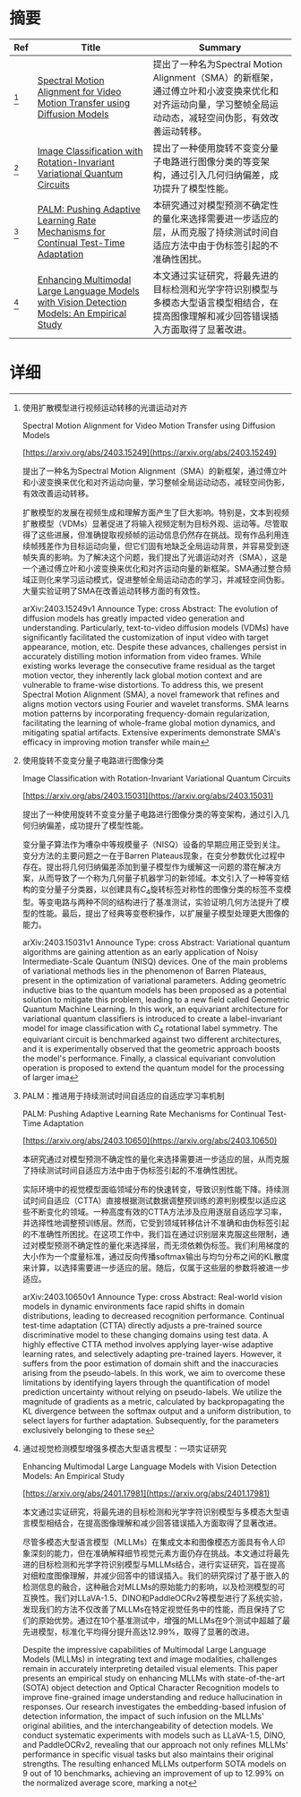 # 摘要

| Ref | Title | Summary |
| --- | --- | --- |
| [^1] | [Spectral Motion Alignment for Video Motion Transfer using Diffusion Models](https://arxiv.org/abs/2403.15249) | 提出了一种名为Spectral Motion Alignment（SMA）的新框架，通过傅立叶和小波变换来优化和对齐运动向量，学习整帧全局运动动态，减轻空间伪影，有效改善运动转移。 |
| [^2] | [Image Classification with Rotation-Invariant Variational Quantum Circuits](https://arxiv.org/abs/2403.15031) | 提出了一种使用旋转不变变分量子电路进行图像分类的等变架构，通过引入几何归纳偏差，成功提升了模型性能。 |
| [^3] | [PALM: Pushing Adaptive Learning Rate Mechanisms for Continual Test-Time Adaptation](https://arxiv.org/abs/2403.10650) | 本研究通过对模型预测不确定性的量化来选择需要进一步适应的层，从而克服了持续测试时间自适应方法中由于伪标签引起的不准确性困扰。 |
| [^4] | [Enhancing Multimodal Large Language Models with Vision Detection Models: An Empirical Study](https://arxiv.org/abs/2401.17981) | 本文通过实证研究，将最先进的目标检测和光学字符识别模型与多模态大型语言模型相结合，在提高图像理解和减少回答错误插入方面取得了显著改进。 |

# 详细

[^1]: 使用扩散模型进行视频运动转移的光谱运动对齐

    Spectral Motion Alignment for Video Motion Transfer using Diffusion Models

    [https://arxiv.org/abs/2403.15249](https://arxiv.org/abs/2403.15249)

    提出了一种名为Spectral Motion Alignment（SMA）的新框架，通过傅立叶和小波变换来优化和对齐运动向量，学习整帧全局运动动态，减轻空间伪影，有效改善运动转移。

    

    扩散模型的发展在视频生成和理解方面产生了巨大影响。特别是，文本到视频扩散模型（VDMs）显著促进了将输入视频定制为目标外观、运动等。尽管取得了这些进展，但准确提取视频帧的运动信息仍然存在挑战。现有作品利用连续帧残差作为目标运动向量，但它们固有地缺乏全局运动背景，并容易受到逐帧失真的影响。为了解决这个问题，我们提出了光谱运动对齐（SMA），这是一个通过傅立叶和小波变换来优化和对齐运动向量的新框架。SMA通过整合频域正则化来学习运动模式，促进整帧全局运动动态的学习，并减轻空间伪影。大量实验证明了SMA在改善运动转移方面的有效性。

    arXiv:2403.15249v1 Announce Type: cross  Abstract: The evolution of diffusion models has greatly impacted video generation and understanding. Particularly, text-to-video diffusion models (VDMs) have significantly facilitated the customization of input video with target appearance, motion, etc. Despite these advances, challenges persist in accurately distilling motion information from video frames. While existing works leverage the consecutive frame residual as the target motion vector, they inherently lack global motion context and are vulnerable to frame-wise distortions. To address this, we present Spectral Motion Alignment (SMA), a novel framework that refines and aligns motion vectors using Fourier and wavelet transforms. SMA learns motion patterns by incorporating frequency-domain regularization, facilitating the learning of whole-frame global motion dynamics, and mitigating spatial artifacts. Extensive experiments demonstrate SMA's efficacy in improving motion transfer while main
    
[^2]: 使用旋转不变变分量子电路进行图像分类

    Image Classification with Rotation-Invariant Variational Quantum Circuits

    [https://arxiv.org/abs/2403.15031](https://arxiv.org/abs/2403.15031)

    提出了一种使用旋转不变变分量子电路进行图像分类的等变架构，通过引入几何归纳偏差，成功提升了模型性能。

    

    变分量子算法作为嘈杂中等规模量子（NISQ）设备的早期应用正受到关注。变分方法的主要问题之一在于Barren Plateaus现象，在变分参数优化过程中存在。提出将几何归纳偏差添加到量子模型作为缓解这一问题的潜在解决方案，从而导致了一个称为几何量子机器学习的新领域。本文引入了一种等变结构的变分量子分类器，以创建具有$C_4$旋转标签对称性的图像分类的标签不变模型。等变电路与两种不同的结构进行了基准测试，实验证明几何方法提升了模型的性能。最后，提出了经典等变卷积操作，以扩展量子模型处理更大图像的能力。

    arXiv:2403.15031v1 Announce Type: cross  Abstract: Variational quantum algorithms are gaining attention as an early application of Noisy Intermediate-Scale Quantum (NISQ) devices. One of the main problems of variational methods lies in the phenomenon of Barren Plateaus, present in the optimization of variational parameters. Adding geometric inductive bias to the quantum models has been proposed as a potential solution to mitigate this problem, leading to a new field called Geometric Quantum Machine Learning. In this work, an equivariant architecture for variational quantum classifiers is introduced to create a label-invariant model for image classification with $C_4$ rotational label symmetry. The equivariant circuit is benchmarked against two different architectures, and it is experimentally observed that the geometric approach boosts the model's performance. Finally, a classical equivariant convolution operation is proposed to extend the quantum model for the processing of larger ima
    
[^3]: PALM：推进用于持续测试时间自适应的自适应学习率机制

    PALM: Pushing Adaptive Learning Rate Mechanisms for Continual Test-Time Adaptation

    [https://arxiv.org/abs/2403.10650](https://arxiv.org/abs/2403.10650)

    本研究通过对模型预测不确定性的量化来选择需要进一步适应的层，从而克服了持续测试时间自适应方法中由于伪标签引起的不准确性困扰。

    

    实际环境中的视觉模型面临领域分布的快速转变，导致识别性能下降。持续测试时间自适应（CTTA）直接根据测试数据调整预训练的源判别模型以适应这些不断变化的领域。一种高度有效的CTTA方法涉及应用逐层自适应学习率，并选择性地调整预训练层。然而，它受到领域转移估计不准确和由伪标签引起的不准确性所困扰。在这项工作中，我们旨在通过识别层来克服这些限制，通过对模型预测不确定性的量化来选择层，而无须依赖伪标签。我们利用梯度的大小作为一个度量标准，通过反向传播softmax输出与均匀分布之间的KL散度来计算，以选择需要进一步适应的层。随后，仅属于这些层的参数将被进一步适应。

    arXiv:2403.10650v1 Announce Type: cross  Abstract: Real-world vision models in dynamic environments face rapid shifts in domain distributions, leading to decreased recognition performance. Continual test-time adaptation (CTTA) directly adjusts a pre-trained source discriminative model to these changing domains using test data. A highly effective CTTA method involves applying layer-wise adaptive learning rates, and selectively adapting pre-trained layers. However, it suffers from the poor estimation of domain shift and the inaccuracies arising from the pseudo-labels. In this work, we aim to overcome these limitations by identifying layers through the quantification of model prediction uncertainty without relying on pseudo-labels. We utilize the magnitude of gradients as a metric, calculated by backpropagating the KL divergence between the softmax output and a uniform distribution, to select layers for further adaptation. Subsequently, for the parameters exclusively belonging to these se
    
[^4]: 通过视觉检测模型增强多模态大型语言模型：一项实证研究

    Enhancing Multimodal Large Language Models with Vision Detection Models: An Empirical Study

    [https://arxiv.org/abs/2401.17981](https://arxiv.org/abs/2401.17981)

    本文通过实证研究，将最先进的目标检测和光学字符识别模型与多模态大型语言模型相结合，在提高图像理解和减少回答错误插入方面取得了显著改进。

    

    尽管多模态大型语言模型（MLLMs）在集成文本和图像模态方面具有令人印象深刻的能力，但在准确解释细节视觉元素方面仍存在挑战。本文通过将最先进的目标检测和光学字符识别模型与MLLMs结合，进行实证研究，旨在提高对细粒度图像理解，并减少回答中的错误插入。我们的研究探讨了基于嵌入的检测信息的融合，这种融合对MLLMs的原始能力的影响，以及检测模型的可互换性。我们对LLaVA-1.5、DINO和PaddleOCRv2等模型进行了系统实验，发现我们的方法不仅改善了MLLMs在特定视觉任务中的性能，而且保持了它们的原始优势。通过在10个基准测试中，增强的MLLMs在9个测试中超越了最先进模型，标准化平均得分提升高达12.99%，取得了显著的改进。

    Despite the impressive capabilities of Multimodal Large Language Models (MLLMs) in integrating text and image modalities, challenges remain in accurately interpreting detailed visual elements. This paper presents an empirical study on enhancing MLLMs with state-of-the-art (SOTA) object detection and Optical Character Recognition models to improve fine-grained image understanding and reduce hallucination in responses. Our research investigates the embedding-based infusion of detection information, the impact of such infusion on the MLLMs' original abilities, and the interchangeability of detection models. We conduct systematic experiments with models such as LLaVA-1.5, DINO, and PaddleOCRv2, revealing that our approach not only refines MLLMs' performance in specific visual tasks but also maintains their original strengths. The resulting enhanced MLLMs outperform SOTA models on 9 out of 10 benchmarks, achieving an improvement of up to 12.99% on the normalized average score, marking a not
    

